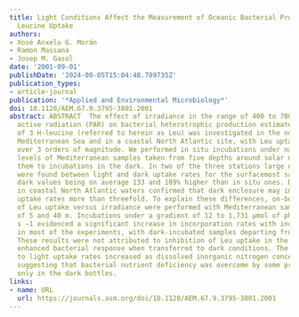 ```yaml
---
title: Light Conditions Affect the Measurement of Oceanic Bacterial Production via
  Leucine Uptake
authors:
- Xosé Anxelu G. Morán
- Ramon Massana
- Josep M. Gasol
date: '2001-09-01'
publishDate: '2024-08-05T15:04:48.789735Z'
publication_types:
- article-journal
publication: '*Applied and Environmental Microbiology*'
doi: 10.1128/AEM.67.9.3795-3801.2001
abstract: ABSTRACT  The effect of irradiance in the range of 400 to 700 nm or photosynthetically
  active radiation (PAR) on bacterial heterotrophic production estimated by the incorporation
  of 3 H-leucine (referred to herein as Leu) was investigated in the northwestern
  Mediterranean Sea and in a coastal North Atlantic site, with Leu uptake rates ranging
  over 3 orders of magnitude. We performed in situ incubations under natural irradiance
  levels of Mediterranean samples taken from five depths around solar noon and compared
  them to incubations in the dark. In two of the three stations large differences
  were found between light and dark uptake rates for the surfacemost samples, with
  dark values being on average 133 and 109% higher than in situ ones. Data obtained
  in coastal North Atlantic waters confirmed that dark enclosure may increase Leu
  uptake rates more than threefold. To explain these differences, on-board experiments
  of Leu uptake versus irradiance were performed with Mediterranean samples from depths
  of 5 and 40 m. Incubations under a gradient of 12 to 1,731 μmol of photons m −2
  s −1 evidenced a significant increase in incorporation rates with increasing PAR
  in most of the experiments, with dark-incubated samples departing from this pattern.
  These results were not attributed to inhibition of Leu uptake in the light but to
  enhanced bacterial response when transferred to dark conditions. The ratio of dark
  to light uptake rates increased as dissolved inorganic nitrogen concentrations decreased,
  suggesting that bacterial nutrient deficiency was overcome by some process occurring
  only in the dark bottles.
links:
- name: URL
  url: https://journals.asm.org/doi/10.1128/AEM.67.9.3795-3801.2001
---
```

